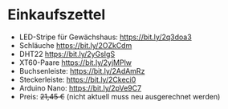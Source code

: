 # Einkaufszettel
- LED-Stripe für Gewächshaus: https://bit.ly/2q3doa3
- Schläuche https://bit.ly/2OZkCdm
- DHT22 https://bit.ly/2yGsIgS
- XT60-Paare https://bit.ly/2yjMPlw
- Buchsenleiste: https://bit.ly/2AdAmRz
- Steckerleiste: https://bit.ly/2Ckeci0
- Arduino Nano: https://bit.ly/2pVe9C7
- Preis: ~~21,45 €~~ (nicht aktuell muss neu ausgerechnet werden)
